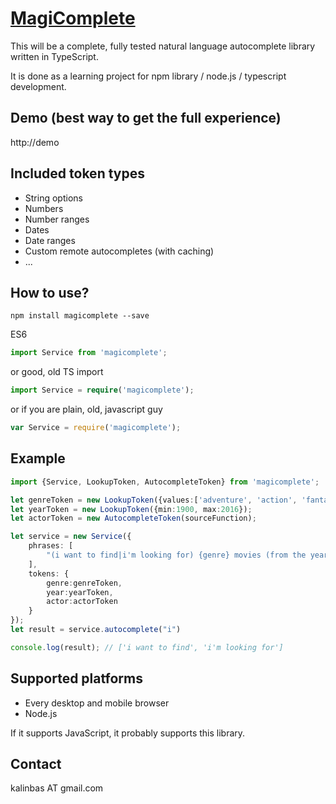 [MagiComplete](https://github.com/kalinbas/magicomplete)
====================
This will be a complete, fully tested natural language autocomplete library written in TypeScript.

It is done as a learning project for npm library / node.js / typescript development.


Demo (best way to get the full experience)
---------------------
http://demo


Included token types
---------------------

- String options
- Numbers
- Number ranges
- Dates
- Date ranges
- Custom remote autocompletes (with caching)
- ...


How to use?
--------------------

`npm install magicomplete --save`

ES6
```typescript
import Service from 'magicomplete';
```
or good, old TS import
```typescript
import Service = require('magicomplete');
```
or if you are plain, old, javascript guy
```js
var Service = require('magicomplete');
```

Example
--------------------
```typescript
import {Service, LookupToken, AutocompleteToken} from 'magicomplete';

let genreToken = new LookupToken({values:['adventure', 'action', 'fantasy']});
let yearToken = new LookupToken({min:1900, max:2016});
let actorToken = new AutocompleteToken(sourceFunction);

let service = new Service({
	phrases: [
		"(i want to find|i'm looking for) {genre} movies (from the year {year}|with {actor}|ordered by (asc|desc)){0,3}"
	],
	tokens: {
		genre:genreToken,
		year:yearToken,
		actor:actorToken
	}
}); 
let result = service.autocomplete("i")

console.log(result); // ['i want to find', 'i'm looking for']
```

Supported platforms
--------------------

- Every desktop and mobile browser
- Node.js

If it supports JavaScript, it probably supports this library.

Contact
--------------------

kalinbas AT gmail.com 
